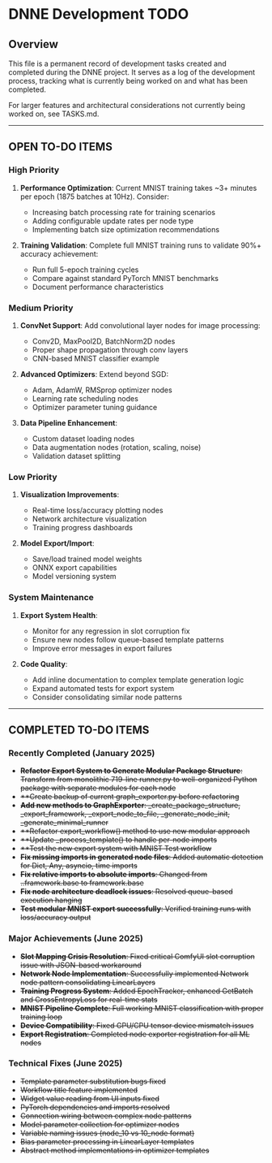 # DNNE Development TODO

## Overview
This file is a permanent record of development tasks created and completed during the DNNE project. It serves as a log of the development process, tracking what is currently being worked on and what has been completed.

For larger features and architectural considerations not currently being worked on, see TASKS.md.

---

## OPEN TO-DO ITEMS

### High Priority
1. **Performance Optimization**: Current MNIST training takes ~3+ minutes per epoch (1875 batches at 10Hz). Consider:
   - Increasing batch processing rate for training scenarios
   - Adding configurable update rates per node type
   - Implementing batch size optimization recommendations

2. **Training Validation**: Complete full MNIST training runs to validate 90%+ accuracy achievement:
   - Run full 5-epoch training cycles
   - Compare against standard PyTorch MNIST benchmarks
   - Document performance characteristics

### Medium Priority
1. **ConvNet Support**: Add convolutional layer nodes for image processing:
   - Conv2D, MaxPool2D, BatchNorm2D nodes
   - Proper shape propagation through conv layers
   - CNN-based MNIST classifier example

2. **Advanced Optimizers**: Extend beyond SGD:
   - Adam, AdamW, RMSprop optimizer nodes
   - Learning rate scheduling nodes
   - Optimizer parameter tuning guidance

3. **Data Pipeline Enhancement**:
   - Custom dataset loading nodes
   - Data augmentation nodes (rotation, scaling, noise)
   - Validation dataset splitting

### Low Priority
1. **Visualization Improvements**:
   - Real-time loss/accuracy plotting nodes
   - Network architecture visualization
   - Training progress dashboards

2. **Model Export/Import**:
   - Save/load trained model weights
   - ONNX export capabilities
   - Model versioning system

### System Maintenance
1. **Export System Health**:
   - Monitor for any regression in slot corruption fix
   - Ensure new nodes follow queue-based template patterns
   - Improve error messages in export failures

2. **Code Quality**:
   - Add inline documentation to complex template generation logic
   - Expand automated tests for export system
   - Consider consolidating similar node patterns

---

## COMPLETED TO-DO ITEMS

### Recently Completed (January 2025)
- ~~**Refactor Export System to Generate Modular Package Structure**: Transform from monolithic 719-line runner.py to well-organized Python package with separate modules for each node~~
- ~~**Create backup of current graph_exporter.py before refactoring~~
- ~~**Add new methods to GraphExporter**: _create_package_structure, _export_framework, _export_node_to_file, _generate_node_init, _generate_minimal_runner~~
- ~~**Refactor export_workflow() method to use new modular approach~~
- ~~**Update _process_template() to handle per-node imports~~
- ~~**Test the new export system with MNIST Test workflow~~
- ~~**Fix missing imports in generated node files**: Added automatic detection for Dict, Any, asyncio, time imports~~
- ~~**Fix relative imports to absolute imports**: Changed from ..framework.base to framework.base~~
- ~~**Fix node architecture deadlock issues**: Resolved queue-based execution hanging~~
- ~~**Test modular MNIST export successfully**: Verified training runs with loss/accuracy output~~

### Major Achievements (June 2025)
- ~~**Slot Mapping Crisis Resolution**: Fixed critical ComfyUI slot corruption issue with JSON-based workaround~~
- ~~**Network Node Implementation**: Successfully implemented Network node pattern consolidating LinearLayers~~
- ~~**Training Progress System**: Added EpochTracker, enhanced GetBatch and CrossEntropyLoss for real-time stats~~
- ~~**MNIST Pipeline Complete**: Full working MNIST classification with proper training loop~~
- ~~**Device Compatibility**: Fixed GPU/CPU tensor device mismatch issues~~
- ~~**Export Registration**: Completed node exporter registration for all ML nodes~~

### Technical Fixes (June 2025)
- ~~Template parameter substitution bugs fixed~~
- ~~Workflow title feature implemented~~
- ~~Widget value reading from UI inputs fixed~~
- ~~PyTorch dependencies and imports resolved~~
- ~~Connection wiring between complex node patterns~~
- ~~Model parameter collection for optimizer nodes~~
- ~~Variable naming issues (node_10 vs 10_node format)~~
- ~~Bias parameter processing in LinearLayer templates~~
- ~~Abstract method implementations in optimizer templates~~
